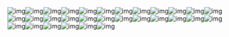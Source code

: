 ![img](assets/clip_image002.jpg)![img](assets/clip_image004.jpg)![img](assets/clip_image006.jpg)![img](assets/clip_image008.jpg)![img](assets/clip_image010.jpg)![img](assets/clip_image012.jpg)![img](assets/clip_image014.jpg)![img](assets/clip_image016.jpg)![img](assets/clip_image018.jpg)![img](assets/clip_image020.jpg)![img](assets/clip_image022.jpg)![img](assets/clip_image024.jpg)![img](assets/clip_image026.jpg)![img](assets/clip_image028.jpg)![img](assets/clip_image030.jpg)![img](assets/clip_image032.jpg)![img](assets/clip_image034.jpg)![img](assets/clip_image036.jpg)![img](assets/clip_image038.jpg)![img](assets/clip_image040.jpg)![img](assets/clip_image042.jpg)![img](assets/clip_image044.jpg)![img](file:///C:/Users/zanbo/AppData/Local/Temp/msohtmlclip1/01/clip_image044.jpg)![img](assets/clip_image046.jpg)![img](assets/clip_image048.jpg)![img](assets/clip_image050.jpg)![img](assets/clip_image052.jpg)![img](assets/clip_image054.jpg)![img](assets/clip_image056.jpg)![img](assets/clip_image058.jpg)